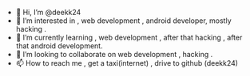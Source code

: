 - 👋 Hi, I’m @deekk24
- 👀 I’m interested in , web development , android developer, mostly hacking .
- 🌱 I’m currently learning , web development , after that hacking , after that android development.
- 💞️ I’m looking to collaborate on web development , hacking .
- 📫 How to reach me , get a taxi(internet) , drive to github (deekk24)

<!---
deekk24/deekk24 is a ✨ special ✨ repository because its `README.md` (this file) appears on your GitHub profile.
You can click the Preview link to take a look at your changes.
--->
